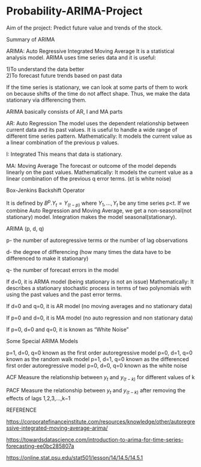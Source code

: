 # Probability-ARIMA-Project

Aim of the project: Predict future value and trends of the stock.

Summary of ARIMA

ARIMA: Auto Regressive Integrated Moving Average
It is a statistical analysis model. ARIMA uses time series data and it is useful:

1)To understand the data better  
2)To forecast future trends based on past data

If the time series is stationary, we can look at some parts of them to work on because shifts of the time do not affect shape. Thus, we make the data stationary via differencing them.

ARIMA basically consists of AR, I and MA parts

AR: Auto Regression
The model uses the dependent relationship between current data and its past values. It is useful to handle a wide range of different time series pattern.
Mathematically: It models the current value as a linear combination of the previous p values.


I: Integrated
This means that data is stationary.


MA: Moving Average
The forecast or outcome of the model depends linearly on the past values. 
Mathematically: It models the current value as a linear combination of the previous q error terms. (εt is white noise)

Box-Jenkins Backshift Operator

It is defined by $B^p.Y_t=Y_(t-p)$ where $Y_1,…,Y_t$ be any time series p<t.
If we combine Auto Regression and Moving Average, we get a non-seasonal(not stationary) model. Integration makes the model seasonal(stationary). 


ARIMA (p, d, q)

p- the number of autoregressive terms or the number of lag observations

d- the degree of differencing (how many times the data have to be differenced to make it stationary)

q- the number of forecast errors in the model 


If d=0, it is ARMA model (being stationary is not an issue)
Mathematically: It describes a stationary stochastic process in terms of two polynomials with using the past values and the past error terms.

If d=0 and q=0, it is AR model (no moving averages and no stationary data)

If p=0 and d=0, it is MA model (no auto regression and non stationary data)

If p=0, d=0 and q=0, it is known as “White Noise”


Some Special ARIMA Models


p=1, d=0, q=0 known as the first order autoregressive model
p=0, d=1, q=0 known as the random walk model
p=1, d=1, q=0 known as the differenced first order autoregressive model
p=0, d=0, q=0 known as the white noise

ACF
Measure the relationship between $y_t$ and $y_(t−k)$ for different values of k

PACF
Measure the relationship between $y_t$ and $y_(t−k)$ after removing the effects of lags 1,2,3,…,k−1




REFERENCE

https://corporatefinanceinstitute.com/resources/knowledge/other/autoregressive-integrated-moving-average-arima/

https://towardsdatascience.com/introduction-to-arima-for-time-series-forecasting-ee0bc285807a

https://online.stat.psu.edu/stat501/lesson/14/14.5/14.5.1


